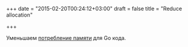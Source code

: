 +++
date = "2015-02-20T00:24:12+03:00"
draft = false
title = "Reduce allocation"

+++

<p>Уменьшаем <a href="http://methane.github.io/2015/02/reduce-allocation-in-go-code/">потребление памяти</a> для Go кода.</p>

